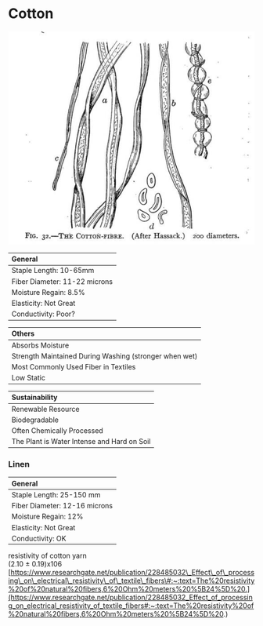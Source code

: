 # Cotton

![](../.gitbook/assets/screen-shot-2020-07-16-at-1.06.19-pm.png)

| General  |
| :--- |
| Staple Length: 10-65mm |
| Fiber Diameter: 11-22 microns |
| Moisture Regain: 8.5%  |
| Elasticity: Not Great |
| Conductivity: Poor? |

| Others  |
| :--- |
| Absorbs Moisture |
| Strength Maintained During Washing \(stronger when wet\) |
| Most Commonly Used Fiber in Textiles |
| Low Static |

| Sustainability |
| :--- |
| Renewable Resource |
| Biodegradable  |
| Often Chemically Processed |
| The Plant is Water Intense and Hard on Soil |

### Linen

| General  |
| :--- |
| Staple Length: 25-150 mm |
| Fiber Diameter: 12-16 microns |
| Moisture Regain: 12%  |
| Elasticity: Not Great |
| Conductivity: OK |

resistivity of cotton yarn  
\(2.10 ± 0.19\)x106  
[https://www.researchgate.net/publication/228485032\_Effect\_of\_processing\_on\_electrical\_resistivity\_of\_textile\_fibers\#:~:text=The%20resistivity%20of%20natural%20fibers,6%20Ohm%20meters%20%5B24%5D%20.](https://www.researchgate.net/publication/228485032_Effect_of_processing_on_electrical_resistivity_of_textile_fibers#:~:text=The%20resistivity%20of%20natural%20fibers,6%20Ohm%20meters%20%5B24%5D%20.)

